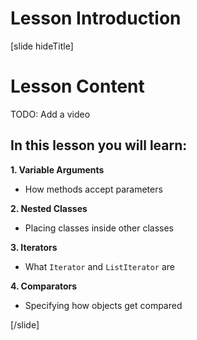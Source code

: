 # Lesson Introduction

[slide hideTitle]
# Lesson Content

TODO: Add a video

## In this lesson you will learn:

**1. Variable Arguments**
- How methods accept parameters

**2. Nested Classes**
- Placing classes inside other classes

**3. Iterators**
- What `Iterator` and `ListIterator` are

**4. Comparators**
- Specifying how objects get compared

[/slide]
